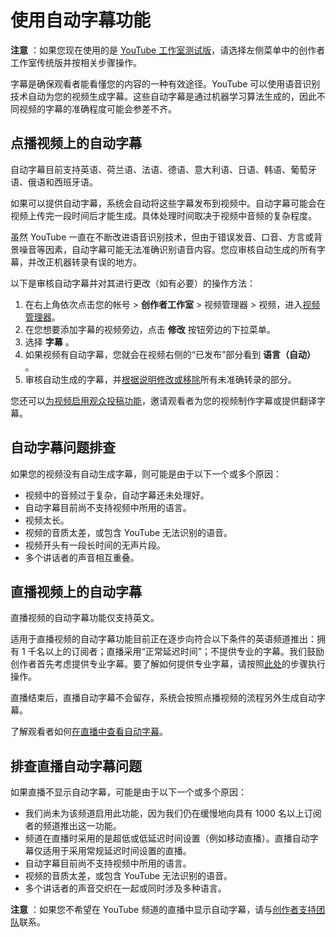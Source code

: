 # 使用自动字幕功能

**注意** ：如果您现在使用的是 [YouTube 工作室测试版](https://studio.youtube.com/)，请选择左侧菜单中的创作者工作室传统版并按相关步骤操作。

字幕是确保观看者能看懂您的内容的一种有效途径。YouTube 可以使用语音识别技术自动为您的视频生成字幕。这些自动字幕是通过机器学习算法生成的，因此不同视频的字幕的准确程度可能会参差不齐。

## 点播视频上的自动字幕

自动字幕目前支持英语、荷兰语、法语、德语、意大利语、日语、韩语、葡萄牙语、俄语和西班牙语。

如果可以提供自动字幕，系统会自动将这些字幕发布到视频中。自动字幕可能会在视频上传完一段时间后才能生成。具体处理时间取决于视频中音频的复杂程度。

虽然 YouTube 一直在不断改进语音识别技术，但由于错误发音、口音、方言或背景噪音等因素，自动字幕可能无法准确识别语音内容。您应审核自动生成的所有字幕，并改正机器转录有误的地方。

以下是审核自动字幕并对其进行更改（如有必要）的操作方法：

1. 在右上角依次点击您的帐号 >  **创作者工作室**  > 视频管理器 > 视频，进入[视频管理器](https://www.youtube.com/my_videos)。
2. 在您想要添加字幕的视频旁边，点击 **修改** 按钮旁边的下拉菜单。
3. 选择 **字幕** 。
4. 如果视频有自动字幕，您就会在视频右侧的“已发布”部分看到 **语言（自动）** 。
5. 审核自动生成的字幕，并[根据说明修改或移除](https://support.google.com/youtube/answer/2734705)所有未准确转录的部分。

您还可以[为视频启用观众投稿功能](https://support.google.com/youtube/answer/6357271)，邀请观看者为您的视频制作字幕或提供翻译字幕。

## 自动字幕问题排查

如果您的视频没有自动生成字幕，则可能是由于以下一个或多个原因：

* 视频中的音频过于复杂，自动字幕还未处理好。
* 自动字幕目前尚不支持视频中所用的语言。
* 视频太长。
* 视频的音质太差，或包含 YouTube 无法识别的语音。
* 视频开头有一段长时间的无声片段。
* 多个讲话者的声音相互重叠。

 

## 直播视频上的自动字幕

直播视频的自动字幕功能仅支持英文。

适用于直播视频的自动字幕功能目前正在逐步向符合以下条件的英语频道推出：拥有 1 千名以上的订阅者；直播采用“正常延迟时间”；不提供专业的字幕。我们鼓励创作者首先考虑提供专业字幕。要了解如何提供专业字幕，请按照[此处](https://support.google.com/youtube/answer/3068031)的步骤执行操作。

直播结束后，直播自动字幕不会留存，系统会按照点播视频的流程另外生成自动字幕。

了解观看者如何[在直播中查看自动字幕](https://support.google.com/youtube/answer/7667271)。

## 排查直播自动字幕问题

如果直播不显示自动字幕，可能是由于以下一个或多个原因：

* 我们尚未为该频道启用此功能，因为我们仍在缓慢地向具有 1000 名以上订阅者的频道推出这一功能。
* 频道在直播时采用的是超低或低延迟时间设置（例如移动直播）。直播自动字幕仅适用于采用常规延迟时间设置的直播。
* 自动字幕目前尚不支持视频中所用的语言。
* 视频的音质太差，或包含 YouTube 无法识别的语音。
* 多个讲话者的声音交织在一起或同时涉及多种语言。

**注意** ：如果您不希望在 YouTube 频道的直播中显示自动字幕，请与[创作者支持团队](https://support.google.com/youtube/answer/3545535)联系。